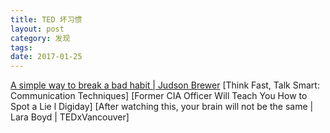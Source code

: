 ```yaml
---
title: TED 坏习惯
layout: post
category: 发现
tags:
date: 2017-01-25
---
```


[A simple way to break a bad habit | Judson Brewer](https://www.youtube.com/watch?v=-moW9jvvMr4)
[Think Fast, Talk Smart: Communication Techniques]
[Former CIA Officer Will Teach You How to Spot a Lie l Digiday]
[After watching this, your brain will not be the same | Lara Boyd | TEDxVancouver]